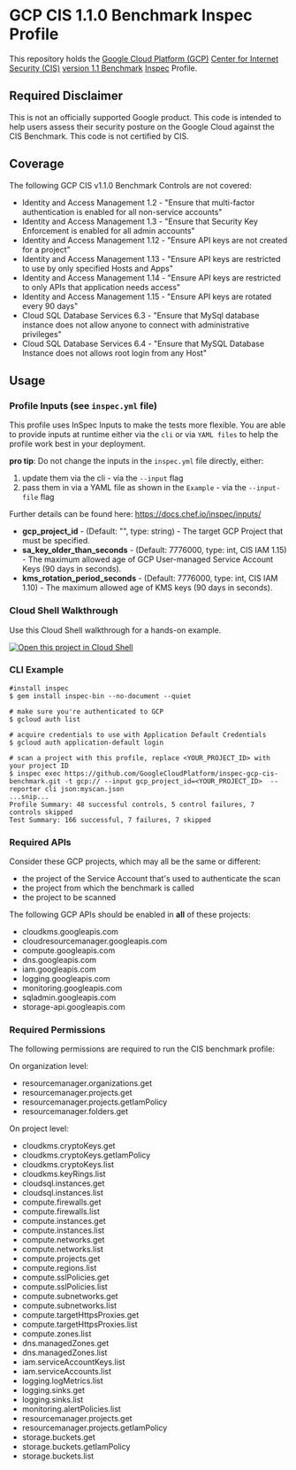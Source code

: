 # GCP CIS 1.1.0 Benchmark Inspec Profile

This repository holds the [Google Cloud Platform (GCP)](https://cloud.google.com/) [Center for Internet Security (CIS)](https://www.cisecurity.org) [version 1.1 Benchmark](https://www.cisecurity.org/benchmark/google_cloud_computing_platform/) [Inspec](https://www.inspec.io/) Profile.

## Required Disclaimer

This is not an officially supported Google product. This code is intended to help users assess their security posture on the Google Cloud against the CIS Benchmark. This code is not certified by CIS.

## Coverage

The following GCP CIS v1.1.0 Benchmark Controls are not covered:

- Identity and Access Management 1.2 - "Ensure that multi-factor authentication is enabled for all non-service accounts"
- Identity and Access Management 1.3 - "Ensure that Security Key Enforcement is enabled for all admin accounts"
- Identity and Access Management 1.12 - "Ensure API keys are not created for a project"
- Identity and Access Management 1.13 - "Ensure API keys are restricted to use by only specified Hosts and Apps"
- Identity and Access Management 1.14 - "Ensure API keys are restricted to only APIs that application needs access"
- Identity and Access Management 1.15 - "Ensure API keys are rotated every 90 days"
- Cloud SQL Database Services 6.3 - "Ensure that MySql database instance does not allow anyone to connect with administrative privileges"
- Cloud SQL Database Services 6.4 - "Ensure that MySQL Database Instance does not allows root login from any Host"

## Usage

### Profile Inputs (see `inspec.yml` file)

This profile uses InSpec Inputs to make the tests more flexible. You are able to provide inputs at runtime either via the `cli` or via `YAML files` to help the profile work best in your deployment.

**pro tip**: Do not change the inputs in the `inspec.yml` file directly, either:

1. update them via the cli - via the `--input` flag
2. pass them in via a YAML file as shown in the `Example` - via the `--input-file` flag

Further details can be found here: <https://docs.chef.io/inspec/inputs/>

- **gcp_project_id** - (Default: "", type: string) - The target GCP Project that must be specified.
- **sa_key_older_than_seconds** - (Default: 7776000, type: int, CIS IAM 1.15) - The maximum allowed age of GCP User-managed Service Account Keys (90 days in seconds).
- **kms_rotation_period_seconds** - (Default: 7776000, type: int, CIS IAM 1.10) - The maximum allowed age of KMS keys (90 days in seconds).

### Cloud Shell Walkthrough

Use this Cloud Shell walkthrough for a hands-on example.

[![Open this project in Cloud Shell](http://gstatic.com/cloudssh/images/open-btn.png)](https://console.cloud.google.com/cloudshell/open?git_repo=https://github.com/GoogleCloudPlatform/inspec-gcp-cis-benchmark&page=editor&tutorial=walkthrough.md)

### CLI Example

```
#install inspec
$ gem install inspec-bin --no-document --quiet
```

```
# make sure you're authenticated to GCP
$ gcloud auth list

# acquire credentials to use with Application Default Credentials
$ gcloud auth application-default login

```

```
# scan a project with this profile, replace <YOUR_PROJECT_ID> with your project ID
$ inspec exec https://github.com/GoogleCloudPlatform/inspec-gcp-cis-benchmark.git -t gcp:// --input gcp_project_id=<YOUR_PROJECT_ID>  --reporter cli json:myscan.json
...snip...
Profile Summary: 48 successful controls, 5 control failures, 7 controls skipped
Test Summary: 166 successful, 7 failures, 7 skipped
```

### Required APIs

Consider these GCP projects, which may all be the same or different:

- the project of the Service Account that's used to authenticate the scan
- the project from which the benchmark is called
- the project to be scanned

The following GCP APIs should be enabled in **all** of these projects:

- cloudkms.googleapis.com
- cloudresourcemanager.googleapis.com
- compute.googleapis.com
- dns.googleapis.com
- iam.googleapis.com
- logging.googleapis.com
- monitoring.googleapis.com
- sqladmin.googleapis.com
- storage-api.googleapis.com

### Required Permissions

The following permissions are required to run the CIS benchmark profile:

On organization level:

- resourcemanager.organizations.get
- resourcemanager.projects.get
- resourcemanager.projects.getIamPolicy
- resourcemanager.folders.get

On project level:

- cloudkms.cryptoKeys.get
- cloudkms.cryptoKeys.getIamPolicy
- cloudkms.cryptoKeys.list
- cloudkms.keyRings.list
- cloudsql.instances.get
- cloudsql.instances.list
- compute.firewalls.get
- compute.firewalls.list
- compute.instances.get
- compute.instances.list
- compute.networks.get
- compute.networks.list
- compute.projects.get
- compute.regions.list
- compute.sslPolicies.get
- compute.sslPolicies.list
- compute.subnetworks.get
- compute.subnetworks.list
- compute.targetHttpsProxies.get
- compute.targetHttpsProxies.list
- compute.zones.list
- dns.managedZones.get
- dns.managedZones.list
- iam.serviceAccountKeys.list
- iam.serviceAccounts.list
- logging.logMetrics.list
- logging.sinks.get
- logging.sinks.list
- monitoring.alertPolicies.list
- resourcemanager.projects.get
- resourcemanager.projects.getIamPolicy
- storage.buckets.get
- storage.buckets.getIamPolicy
- storage.buckets.list
